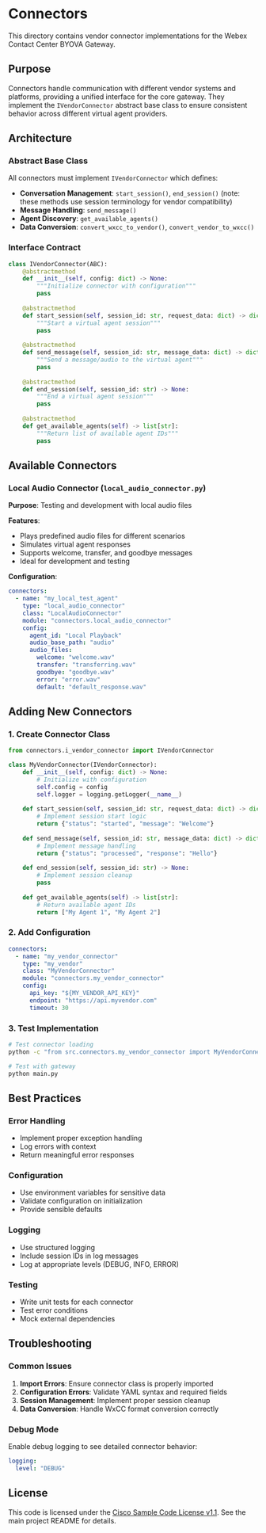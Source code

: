 # Connectors

This directory contains vendor connector implementations for the Webex Contact Center BYOVA Gateway.

## Purpose

Connectors handle communication with different vendor systems and platforms, providing a unified interface for the core gateway. They implement the `IVendorConnector` abstract base class to ensure consistent behavior across different virtual agent providers.

## Architecture

### Abstract Base Class

All connectors must implement `IVendorConnector` which defines:

- **Conversation Management**: `start_session()`, `end_session()` (note: these methods use session terminology for vendor compatibility)
- **Message Handling**: `send_message()`
- **Agent Discovery**: `get_available_agents()`
- **Data Conversion**: `convert_wxcc_to_vendor()`, `convert_vendor_to_wxcc()`

### Interface Contract

```python
class IVendorConnector(ABC):
    @abstractmethod
    def __init__(self, config: dict) -> None:
        """Initialize connector with configuration"""
        pass
    
    @abstractmethod
    def start_session(self, session_id: str, request_data: dict) -> dict:
        """Start a virtual agent session"""
        pass
    
    @abstractmethod
    def send_message(self, session_id: str, message_data: dict) -> dict:
        """Send a message/audio to the virtual agent"""
        pass
    
    @abstractmethod
    def end_session(self, session_id: str) -> None:
        """End a virtual agent session"""
        pass
    
    @abstractmethod
    def get_available_agents(self) -> list[str]:
        """Return list of available agent IDs"""
        pass
```

## Available Connectors

### Local Audio Connector (`local_audio_connector.py`)

**Purpose**: Testing and development with local audio files

**Features**:
- Plays predefined audio files for different scenarios
- Simulates virtual agent responses
- Supports welcome, transfer, and goodbye messages
- Ideal for development and testing

**Configuration**:
```yaml
connectors:
  - name: "my_local_test_agent"
    type: "local_audio_connector"
    class: "LocalAudioConnector"
    module: "connectors.local_audio_connector"
    config:
      agent_id: "Local Playback"
      audio_base_path: "audio"
      audio_files:
        welcome: "welcome.wav"
        transfer: "transferring.wav"
        goodbye: "goodbye.wav"
        error: "error.wav"
        default: "default_response.wav"
```

## Adding New Connectors

### 1. Create Connector Class

```python
from connectors.i_vendor_connector import IVendorConnector

class MyVendorConnector(IVendorConnector):
    def __init__(self, config: dict) -> None:
        # Initialize with configuration
        self.config = config
        self.logger = logging.getLogger(__name__)
    
    def start_session(self, session_id: str, request_data: dict) -> dict:
        # Implement session start logic
        return {"status": "started", "message": "Welcome"}
    
    def send_message(self, session_id: str, message_data: dict) -> dict:
        # Implement message handling
        return {"status": "processed", "response": "Hello"}
    
    def end_session(self, session_id: str) -> None:
        # Implement session cleanup
        pass
    
    def get_available_agents(self) -> list[str]:
        # Return available agent IDs
        return ["My Agent 1", "My Agent 2"]
```

### 2. Add Configuration

```yaml
connectors:
  - name: "my_vendor_connector"
    type: "my_vendor"
    class: "MyVendorConnector"
    module: "connectors.my_vendor_connector"
    config:
      api_key: "${MY_VENDOR_API_KEY}"
      endpoint: "https://api.myvendor.com"
      timeout: 30
```

### 3. Test Implementation

```bash
# Test connector loading
python -c "from src.connectors.my_vendor_connector import MyVendorConnector; print('OK')"

# Test with gateway
python main.py
```

## Best Practices

### Error Handling
- Implement proper exception handling
- Log errors with context
- Return meaningful error responses

### Configuration
- Use environment variables for sensitive data
- Validate configuration on initialization
- Provide sensible defaults

### Logging
- Use structured logging
- Include session IDs in log messages
- Log at appropriate levels (DEBUG, INFO, ERROR)

### Testing
- Write unit tests for each connector
- Test error conditions
- Mock external dependencies

## Troubleshooting

### Common Issues

1. **Import Errors**: Ensure connector class is properly imported
2. **Configuration Errors**: Validate YAML syntax and required fields
3. **Session Management**: Implement proper session cleanup
4. **Data Conversion**: Handle WxCC format conversion correctly

### Debug Mode

Enable debug logging to see detailed connector behavior:

```yaml
logging:
  level: "DEBUG"
```

## License

This code is licensed under the [Cisco Sample Code License v1.1](LICENSE). See the main project README for details. 
